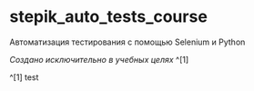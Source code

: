 # stepik_auto_tests_course
Автоматизация тестирования с помощью Selenium и Python


*Создано исключительно в учебных целях* ^[1]






^[1] test
